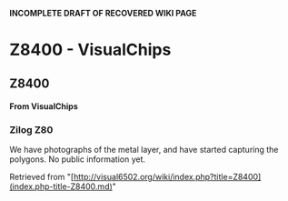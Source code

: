 **INCOMPLETE DRAFT OF RECOVERED WIKI PAGE**

# Z8400 - VisualChips

## Z8400

#### From VisualChips

### Zilog Z80

We have photographs of the metal layer, and have started capturing the polygons.  No public information yet.

Retrieved from "[http://visual6502.org/wiki/index.php?title=Z8400](index.php-title-Z8400.md)"

